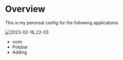 # Overview

This is my peronsal config for the following applications



![2023-02-16_22-03](https://user-images.githubusercontent.com/42981577/219539240-5f5d2392-e6d1-42cc-910b-23e6f25750f6.png)

- nvim
- Polybar
- Adding

